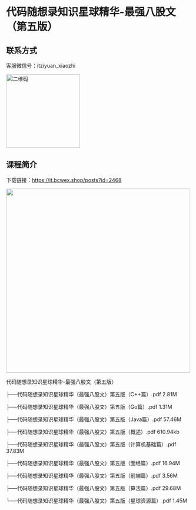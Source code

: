 # 代码随想录知识星球精华-最强八股文（第五版）

## 联系方式

客服微信号：itziyuan_xiaozhi

<img src="https://ziyuanyun.oss-cn-guangzhou.aliyuncs.com/common/20240614073449/666b82192834a.jpg" width="200" height="200" alt="二维码">

## 课程简介

下载链接：https://it.bcwex.shop/posts?id=2468

<img src="https://ziyuanyun.oss-cn-guangzhou.aliyuncs.com/yun/20240515184013/6644910dbfb10.jpg" width="500" alt="">

  代码随想录知识星球精华-最强八股文（第五版）



 ├──代码随想录知识星球精华（最强八股文）第五版（C++篇）.pdf 2.81M

 ├──代码随想录知识星球精华（最强八股文）第五版（Go篇）.pdf 1.31M

 ├──代码随想录知识星球精华（最强八股文）第五版（Java篇）.pdf 57.46M

 ├──代码随想录知识星球精华（最强八股文）第五版（概述）.pdf 610.94kb

 ├──代码随想录知识星球精华（最强八股文）第五版（计算机基础篇）.pdf 37.83M

 ├──代码随想录知识星球精华（最强八股文）第五版（面经篇）.pdf 16.94M

 ├──代码随想录知识星球精华（最强八股文）第五版（前端篇）.pdf 3.56M

 ├──代码随想录知识星球精华（最强八股文）第五版（算法篇）.pdf 29.68M

 └──代码随想录知识星球精华（最强八股文）第五版（星球资源篇）.pdf 1.45M

  